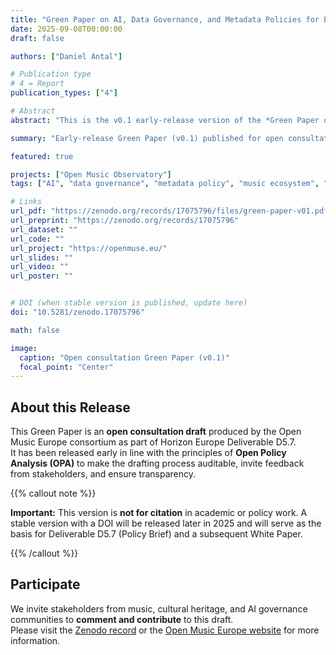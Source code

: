 ```yaml
---
title: "Green Paper on AI, Data Governance, and Metadata Policies for Europe’s Music Ecosystem (v0.1 Early Release)"
date: 2025-09-08T00:00:00  
draft: false

authors: ["Daniel Antal"]

# Publication type
# 4 = Report
publication_types: ["4"]

# Abstract
abstract: "This is the v0.1 early-release version of the *Green Paper on AI, Data Governance, and Metadata Policies for Europe’s Music Ecosystem*. Published ahead of schedule under Horizon Europe’s transparency requirements and the principles of Open Policy Analysis (OPA), this version enables stakeholder feedback and meaningful consultation. Please note: this draft should not be cited in academic or policy work. A stable, citable version with DOI will be released following further development and consultation."

summary: "Early-release Green Paper (v0.1) published for open consultation under Horizon Europe and OPA principles."

featured: true

projects: ["Open Music Observatory"]
tags: ["AI", "data governance", "metadata policy", "music ecosystem", "Europe", "OPA"]

# Links
url_pdf: "https://zenodo.org/records/17075796/files/green-paper-v01.pdf?download=1"   
url_preprint: "https://zenodo.org/records/17075796"                        # main Zenodo record
url_dataset: ""
url_code: ""
url_project: "https://openmuse.eu/"
url_slides: ""
url_video: ""
url_poster: ""


# DOI (when stable version is published, update here)
doi: "10.5281/zenodo.17075796"

math: false

image:
  caption: "Open consultation Green Paper (v0.1)"
  focal_point: "Center"
---
```


## About this Release

This Green Paper is an **open consultation draft** produced by the Open Music Europe consortium as part of Horizon Europe Deliverable D5.7.  
It has been released early in line with the principles of **Open Policy Analysis (OPA)** to make the drafting process auditable, invite feedback from stakeholders, and ensure transparency.  


{{% callout note %}}

**Important:** This version is **not for citation** in academic or policy work. A stable version with a DOI will be released later in 2025 and will serve as the basis for Deliverable D5.7 (Policy Brief) and a subsequent White Paper.  

{{% /callout %}}

## Participate

We invite stakeholders from music, cultural heritage, and AI governance communities to **comment and contribute** to this draft.  
Please visit the [Zenodo record](https://zenodo.org/records/17075796) or the [Open Music Europe website](https://openmuse.eu/) for more information.  

